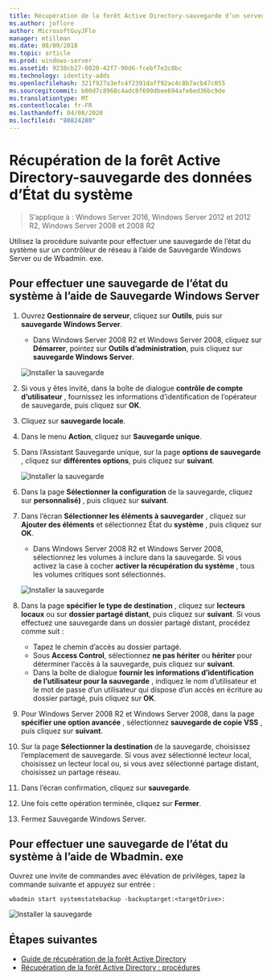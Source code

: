```yaml
---
title: Récupération de la forêt Active Directory-sauvegarde d’un serveur complet
ms.author: joflore
author: MicrosoftGuyJFlo
manager: mtillman
ms.date: 08/09/2018
ms.topic: article
ms.prod: windows-server
ms.assetid: 9238cb27-0020-42f7-90d6-fcebf7e3c0bc
ms.technology: identity-adds
ms.openlocfilehash: 321f927a3efc4f2391daff92ac4c8b7acb47c055
ms.sourcegitcommit: b00d7c8968c4adc8f699dbee694afe6ed36bc9de
ms.translationtype: MT
ms.contentlocale: fr-FR
ms.lasthandoff: 04/08/2020
ms.locfileid: "80824280"
---
```

# <a name="ad-forest-recovery---backing-up-the-system-state-data"></a>Récupération de la forêt Active Directory-sauvegarde des données d’État du système  

>S’applique à : Windows Server 2016, Windows Server 2012 et 2012 R2, Windows Server 2008 et 2008 R2

Utilisez la procédure suivante pour effectuer une sauvegarde de l’état du système sur un contrôleur de réseau à l’aide de Sauvegarde Windows Server ou de Wbadmin. exe.  

## <a name="to-perform-a-system-state-backup-using-windows-server-backup"></a>Pour effectuer une sauvegarde de l’état du système à l’aide de Sauvegarde Windows Server

1. Ouvrez **Gestionnaire de serveur**, cliquez sur **Outils**, puis sur **sauvegarde Windows Server**.
   - Dans Windows Server 2008 R2 et Windows Server 2008, cliquez sur **Démarrer**, pointez sur **Outils d’administration**, puis cliquez sur **sauvegarde Windows Server**. 

   ![Installer la sauvegarde](media/AD-Forest-Recovery-Backing-up-a-Full-Server/fullbackup1.png)

2. Si vous y êtes invité, dans la boîte de dialogue **contrôle de compte d’utilisateur** , fournissez les informations d’identification de l’opérateur de sauvegarde, puis cliquez sur **OK**.
3. Cliquez sur **sauvegarde locale**.
4. Dans le menu **Action**, cliquez sur **Sauvegarde unique**.
5. Dans l’Assistant Sauvegarde unique, sur la page **options de sauvegarde** , cliquez sur **différentes options**, puis cliquez sur **suivant**.

   ![Installer la sauvegarde](media/AD-Forest-Recovery-Backing-up-a-Full-Server/fullbackup3.png)

6. Dans la page **Sélectionner la configuration** de la sauvegarde, cliquez sur **personnalisé)** , puis cliquez sur **suivant**.
7. Dans l’écran **Sélectionner les éléments à sauvegarder** , cliquez sur **Ajouter des éléments** et sélectionnez État du **système** , puis cliquez sur **OK**.
   - Dans Windows Server 2008 R2 et Windows Server 2008, sélectionnez les volumes à inclure dans la sauvegarde. Si vous activez la case à cocher **activer la récupération du système** , tous les volumes critiques sont sélectionnés. 

   ![Installer la sauvegarde](media/AD-Forest-Recovery-Backing-up-System-State/systemstatebackup.png)  

8. Dans la page **spécifier le type de destination** , cliquez sur **lecteurs locaux** ou sur **dossier partagé distant**, puis cliquez sur **suivant**.  Si vous effectuez une sauvegarde dans un dossier partagé distant, procédez comme suit :  
   - Tapez le chemin d’accès au dossier partagé.
   - Sous **Access Control**, sélectionnez **ne pas hériter** ou **hériter** pour déterminer l’accès à la sauvegarde, puis cliquez sur **suivant**.  
   - Dans la boîte de dialogue **fournir les informations d’identification de l’utilisateur pour la sauvegarde** , indiquez le nom d’utilisateur et le mot de passe d’un utilisateur qui dispose d’un accès en écriture au dossier partagé, puis cliquez sur **OK**.

9. Pour Windows Server 2008 R2 et Windows Server 2008, dans la page **spécifier une option avancée** , sélectionnez **sauvegarde de copie VSS** , puis cliquez sur **suivant**.
10. Sur la page **Sélectionner la destination** de la sauvegarde, choisissez l’emplacement de sauvegarde.  Si vous avez sélectionné lecteur local, choisissez un lecteur local ou, si vous avez sélectionné partage distant, choisissez un partage réseau.
11. Dans l’écran confirmation, cliquez sur **sauvegarde**.
12. Une fois cette opération terminée, cliquez sur **Fermer**.
13. Fermez Sauvegarde Windows Server.

## <a name="to-perform-a-system-state-backup-using-wbadminexe"></a>Pour effectuer une sauvegarde de l’état du système à l’aide de Wbadmin. exe

Ouvrez une invite de commandes avec élévation de privilèges, tapez la commande suivante et appuyez sur entrée :  
  
   ```
   wbadmin start systemstatebackup -backuptarget:<targetDrive>:
   ```

   ![Installer la sauvegarde](media/AD-Forest-Recovery-Backing-up-System-State/systemstatebackup2.png)  

## <a name="next-steps"></a>Étapes suivantes

- [Guide de récupération de la forêt Active Directory](AD-Forest-Recovery-Guide.md)
- [Récupération de la forêt Active Directory : procédures](AD-Forest-Recovery-Procedures.md)

